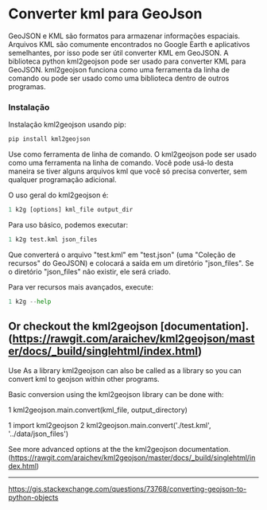 # Converter kml para GeoJson

GeoJSON e KML são formatos para armazenar informações espaciais. Arquivos KML são comumente encontrados no Google Earth
e aplicativos semelhantes, por isso pode ser útil converter KML em GeoJSON. A biblioteca python kml2geojson pode ser
usado para converter KML para GeoJSON. kml2geojson funciona como uma ferramenta da linha de comando ou pode ser usado
como uma biblioteca dentro de outros programas.

### Instalação

Instalação kml2geojson usando pip:
```py
pip install kml2geojson
```
Use como ferramenta de linha de comando. O kml2geojson pode ser usado como uma ferramenta na linha de comando. Você pode usá-lo desta maneira se tiver alguns arquivos kml que você só precisa converter, sem qualquer programação adicional.

O uso geral do kml2geojson é:
```py
1 k2g [options] kml_file output_dir
```
Para uso básico, podemos executar:
```py
1 k2g test.kml json_files
```
Que converterá o arquivo "test.kml" em "test.json" (uma "Coleção de recursos" do GeoJSON) e colocará a saída em um diretório "json_files". Se o diretório "json_files" não existir, ele será criado.

Para ver recursos mais avançados, execute:
```py
1 k2g --help
```

Or checkout the kml2geojson [documentation].(https://rawgit.com/araichev/kml2geojson/master/docs/_build/singlehtml/index.html)
--------

Use As a library
kml2geojson can also be called as a library so you can convert kml to geojson within other programs.

Basic conversion using the kml2geojson library can be done with:

1 kml2geojson.main.convert(kml_file, output_directory)

1 import kml2geojson
2 kml2geojson.main.convert('./test.kml', '../data/json_files')

See more advanced options at the the kml2geojson documentation. (https://rawgit.com/araichev/kml2geojson/master/docs/_build/singlehtml/index.html)

---------------
https://gis.stackexchange.com/questions/73768/converting-geojson-to-python-objects


